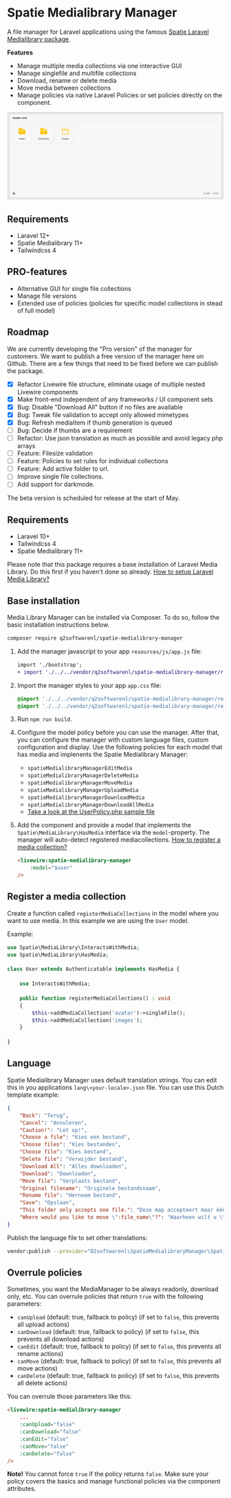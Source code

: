 # Spatie Medialibrary Manager
A file manager for Laravel applications using the famous [Spatie Laravel Medialibrary package](https://github.com/spatie/laravel-medialibrary).

**Features**
- Manage multiple media collections via one interactive GUI
- Manage singlefile and multifile collections
- Download, rename or delete media
- Move media between collections
- Manage policies via native Laravel Policies or set policies directly on the component.

![Manager](./manager.png)

## Requirements
- Laravel 12+
- Spatie Medialibrary 11+
- Tailwindcss 4

## PRO-features
- Alternative GUI for single file collections
- Manage file versions
- Extended use of policies (policies for specific model collections in stead of full model)

## Roadmap
We are currently developing the "Pro version" of the manager for customers. We want to publish a free version of the manager here on Github. There are a few things that need to be fixed before we can publish the package.

- [x] Refactor Livewire file structure, eliminate usage of multiple nested Livewire components
- [x] Make front-end independent of any frameworks / UI component sets 
- [x] Bug: Disable "Download All" button if no files are available
- [x] Bug: Tweak file validation to accept only allowed mimetypes
- [x] Bug: Refresh mediaItem if thumb generation is queued
- [ ] Bug: Decide if thumbs are a requirement  
- [ ] Refactor: Use json translation as much as possible and avoid legacy php arrays  
- [ ] Feature: Filesize validation
- [ ] Feature: Policies to set rules for individual collections
- [ ] Feature: Add active folder to url.
- [ ] Improve single file collections.
- [ ] Add support for darkmode.

The beta version is scheduled for release at the start of May.

## Requirements
- Laravel 10+
- Tailwindcss 4
- Spatie Medialibrary 11+

Please note that this package requires a base installation of Laravel Media Library. Do this first if you haven't done so already. [How to setup Laravel Media Library?](https://spatie.be/docs/laravel-medialibrary/v11/installation-setup)

<!-- Second, if you have a license for Media Library Pro, please refer to the Media Library Manager Pro installation instructions. -->

## Base installation

Media Library Manager can be installed via Composer. To do so, follow the basic installation instructions below.

```bash
composer require q2softwarenl/spatie-medialibrary-manager
```

1. Add the manager javascript to your app `resources/js/app.js` file:
    ```diff
    import './bootstrap';
    + import './../../vendor/q2softwarenl/spatie-medialibrary-manager/resources/js/manager';
    ```

2. Import the manager styles to your app `app.css` file:
    ```css
    @import './../../vendor/q2softwarenl/spatie-medialibrary-manager/resources/css/manager.css'; 
    @import './../../vendor/q2softwarenl/spatie-medialibrary-manager/resources/css/theme/default.css';
    ```

3. Run `npm run build`.

4. Configure the model policy before you can use the manager. After that, you can configure the manager with custom language files, custom configuration and display. Use the following policies for each model that has media and implenents the Spatie Medialibrary Manager:

    - `spatieMedialibraryManagerEditMedia`
    - `spatieMedialibraryManagerDeleteMedia`
    - `spatieMedialibraryManagerMoveMedia`
    - `spatieMedialibraryManagerUploadMedia`
    - `spatieMedialibraryManagerDownloadMedia`
    - `spatieMedialibraryManagerDownloadAllMedia`
    - [Take a look at the UserPolicy.php sample file](./stubs/UserPolicy.php)

4. Add the component and provide a model that implements the `Spatie\MediaLibrary\HasMedia` interface via the `model`-property. The manager will auto-detect registered mediacollections. [How to register a media collection?](#register-a-media-collection)

    ```html
    <livewire:spatie-medialibrary-manager
        :model="$user"
    />
    ```

## Register a media collection
Create a function called `registerMediaCollections` in the model where you want to use media. In this example we are using the `User` model. 

Example:

```php
use Spatie\MediaLibrary\InteractsWithMedia;
use Spatie\MediaLibrary\HasMedia;

class User extends Authenticatable implements HasMedia { 
    
    use InteractsWithMedia;
    
    public function registerMediaCollections() : void
    {
        $this->addMediaCollection('avatar')->singleFile();
        $this->addMediaCollection('images');
    }

}
```

## Language
Spatie Medialibrary Manager uses default translation strings. You can edit this in you applications `lang\<your-locale>.json` file. You can use this Dutch template example:

```json
{
    "Back": "Terug",
	"Cancel": "Annuleren",
	"Caution!": "Let op!",
	"Choose a file": "Kies een bestand",
	"Choose files": "Kies bestanden",
	"Choose file": "Kies bestand",
	"Delete file": "Verwijder bestand",
	"Download All": "Alles downloaden",
	"Download": "Downloaden",
	"Move file": "Verplaats bestand",
	"Original filename": "Originele bestandsnaam",
	"Rename file": "Hernoem bestand",
	"Save": "Opslaan",
	"This folder only accepts one file.": "Deze map accepteert maar één bestand.",
	"Where would you like to move \":file_name\"?": "Waarheen wilt u \":file_name\" verplaatsen?"
}
```

Publish the language file to set other translations:

```bash
vendor:publish --provider="Q2softwarenl\SpatieMedialibraryManager\SpatieMedialibraryManagerServiceProvider" --tag="lang"
```

## Overrule policies

Sometimes, you want the MediaManager to be always readonly, download only, etc. You can overrule policies that return `true` with the following parameters:

- `canUpload` (default: true, fallback to policy) (if set to `false`, this prevents all upload actions)
- `canDownload` (default: true, fallback to policy) (if set to `false`, this prevents all download actions)
- `canEdit` (default: true, fallback to policy) (if set to `false`, this prevents all rename actions)
- `canMove` (default: true, fallback to policy) (if set to `false`, this prevents all move actions)
- `canDelete` (default: true, fallback to policy) (if set to `false`, this prevents all delete actions)

You can overrule those parameters like this:

```html
<livewire:spatie-medialibrary-manager
    ...
    :canUpload="false"
    :canDownload="false"
    :canEdit="false"
    :canMove="false"
    :canDelete="false"
/>
```

**Note!** You cannot force `true` if the policy returns `false`. Make sure your policy covers the basics and manage functional policies via the component attributes.